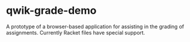 # qwik-grade-demo
A prototype of a browser-based application for assisting in the grading of assignments. Currently Racket files have special support.
